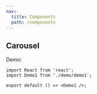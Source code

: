 ```yaml
---
nav:
  title: Components
  path: /components
---
```


## Carousel

Demo:

```tsx
import React from 'react';
import Demo1 from './demo/demo1';

export default () => <Demo1 />;
```
